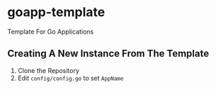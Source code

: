 # goapp-template

Template For Go Applications

## Creating A New Instance From The Template

1. Clone the Repository
1. Edit `config/config.go` to set `AppName`